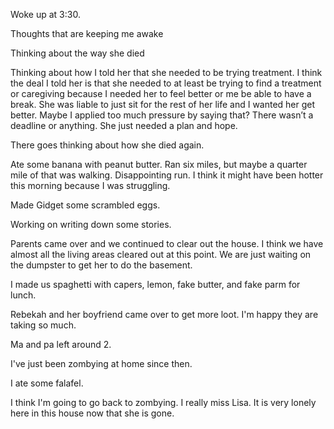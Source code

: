 Woke up at 3:30. 

Thoughts that are keeping me awake

Thinking about the way she died 

Thinking about how I told her that she needed to be trying treatment. I think the deal I told her is that she needed to at least be trying to find a treatment or caregiving because I needed her to feel better or me be able to have a break. She was liable to just sit for the rest of her life and I wanted her get better. Maybe I applied too much pressure by saying that? There wasn’t a deadline or anything. She just needed a plan and hope. 

There goes thinking about how she died again.

Ate some banana with peanut butter. Ran six miles, but maybe a quarter mile of that was walking. Disappointing run. I think it might have been hotter this morning because I was struggling.

Made Gidget some scrambled eggs. 

Working on writing down some stories.

Parents came over and we continued to clear out the house. I think we have almost all the living areas cleared out at this point. We are just waiting on the dumpster to get her to do the basement. 

I made us spaghetti with capers, lemon, fake butter, and fake parm for lunch.

Rebekah and her boyfriend came over to get more loot. I'm happy they are taking so much. 

Ma and pa left around 2. 

I've just been zombying at home since then. 

I ate some falafel. 

I think I'm going to go back to zombying. I really miss Lisa. It is very lonely here in this house now that she is gone. 

